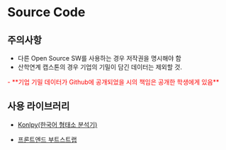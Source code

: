 # Source Code
## 주의사항
 - 다른 Open Source SW를 사용하는 경우 저작권을 명시해야 함
 - 산학연계 캡스톤의 경우 기업의 기밀이 담긴 데이터는 제외할 것.
 <span style="color:red">
 - **기업 기밀 데이터가 Github에 공개되었을 시의 책임은 공개한 학생에게 있음**
 </span>

## 사용 라이브러리

- [Konlpy(한국어 형태소 분석기)](https://github.com/konlpy/konlpy)

- [프론트엔드 부트스트랩](https://github.com/startbootstrap/startbootstrap-sb-admin-2)
